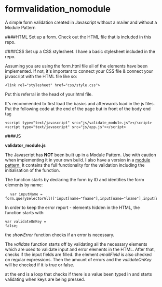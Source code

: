 # formvalidation_nomodule
A simple form validation created in Javascript without a mailer and without a Module Pattern


####HTML
Set up a form. Check out the HTML file that is included in this repo. 

####CSS
Set up a CSS stylesheet. I have a basic stylesheet included in the repo.

Assuming you are using the form.html file all of the elements have been implemented. If not, it's important to connect your CSS file & connect your javascript with the HTML file like so:


    <link rel="stylesheet" href="css/style.css">


Put this referral in the head of your html file.

It's recommended to first load the basics and afterwards load in the js files. Put the following code at the end of the page but in front of the body end tag

  	<script type="text/javascript" src="js/validate_module.js"></script>
  	<script type="text/javascript" src="js/app.js"></script>

####JS

**validator_module.js**

The Javascript has **NOT** been built up in a Module Pattern. Use with caution when implementing it in your own build. I also have a version in a [module pattern.](https://github.com/vmahabir/Formvalidation_module)  It contains the full functionality for the validation including the initialisation of the function.

The function starts by declaring the form by ID and identifies the form elements by name: 

<pre lang="js">
  <code>var inputName = form.querySelectorAll(['input[name="fname"],input[name="lname"],input[name="email"],textarea[name="msg"]']);</code>
</pre>

In order to keep the error report - elements hidden in the HTML, the function starts with <pre lang="js"><code>var validateOnKey = false;</code></pre>

the *showError* function checks if an error is necessary. 

The *validate* function starts off by validating all the necessary elements which are used to validate input and error elements in the HTML. After that, checks if the input fields are filled. the element *emailField* is also checked on regular expressions.
Then the amount of errors and the *validateOnKey* will be checked if it is true or false.

at the end is a loop that checks if there is a value been typed in and starts validating when keys are being pressed.









